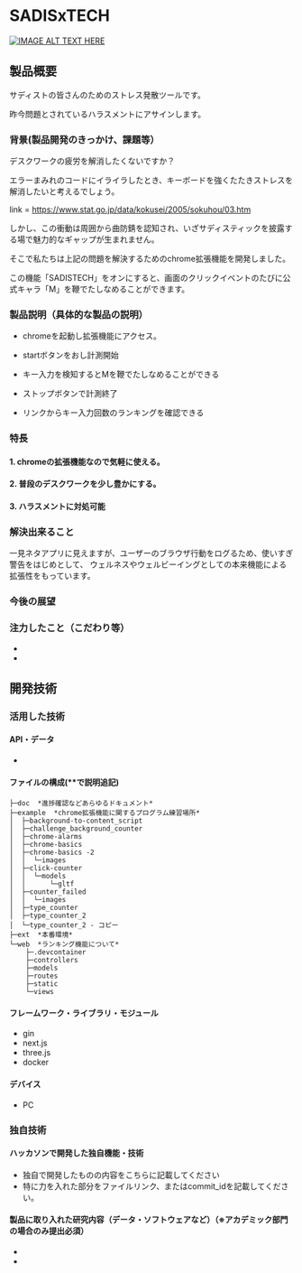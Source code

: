 # SADISxTECH

[![IMAGE ALT TEXT HERE](https://jphacks.com/wp-content/uploads/2023/07/JPHACKS2023_ogp.png)](https://www.youtube.com/watch?v=yYRQEdfGjEg)

## 製品概要

サディストの皆さんのためのストレス発散ツールです。

昨今問題とされているハラスメントにアサインします。

### 背景(製品開発のきっかけ、課題等）

デスクワークの疲労を解消したくないですか？

エラーまみれのコードにイライラしたとき、キーボードを強くたたきストレスを解消したいと考えるでしょう。

link = https://www.stat.go.jp/data/kokusei/2005/sokuhou/03.htm

しかし、この衝動は周囲から曲防錆を認知され、いざサディスティックを披露する場で魅力的なギャップが生まれません。

そこで私たちは上記の問題を解決するためのchrome拡張機能を開発しました。

この機能「SADISTECH」をオンにすると、画面のクリックイベントのたびに公式キャラ「M」を鞭でたしなめることができます。


### 製品説明（具体的な製品の説明）

- chromeを起動し拡張機能にアクセス。

- startボタンをおし計測開始

- キー入力を検知するとMを鞭でたしなめることができる

- ストップボタンで計測終了

- リンクからキー入力回数のランキングを確認できる


### 特長
#### 1. chromeの拡張機能なので気軽に使える。
#### 2. 普段のデスクワークを少し豊かにする。
#### 3. ハラスメントに対処可能

### 解決出来ること
一見ネタアプリに見えますが、ユーザーのブラウザ行動をログるため、使いすぎ警告をはじめとして、
ウェルネスやウェルビーイングとしての本来機能による拡張性をもっています。

### 今後の展望
### 注力したこと（こだわり等）
*
*

## 開発技術
### 活用した技術
#### API・データ
*
#### ファイルの構成(**で説明追記)
```
├─doc  *進捗確認などあらゆるドキュメント*
├─example  *chrome拡張機能に関するプログラム練習場所*
│  ├─background-to-content_script
│  ├─challenge_background_counter
│  ├─chrome-alarms
│  ├─chrome-basics
│  ├─chrome-basics -2
│  │  └─images
│  ├─click-counter
│  │  └─models
│  │      └─gltf
│  ├─counter_failed
│  │  └─images
│  ├─type_counter
│  ├─type_counter_2
│  └─type_counter_2 - コピー
├─ext  *本番環境*
└─web  *ランキング機能について*
    ├─.devcontainer
    ├─controllers
    ├─models
    ├─routes
    ├─static
    └─views
```

#### フレームワーク・ライブラリ・モジュール
- gin
- next.js
- three.js
- docker

#### デバイス
- PC

### 独自技術
#### ハッカソンで開発した独自機能・技術
* 独自で開発したものの内容をこちらに記載してください
* 特に力を入れた部分をファイルリンク、またはcommit_idを記載してください。

#### 製品に取り入れた研究内容（データ・ソフトウェアなど）（※アカデミック部門の場合のみ提出必須）
*
*
